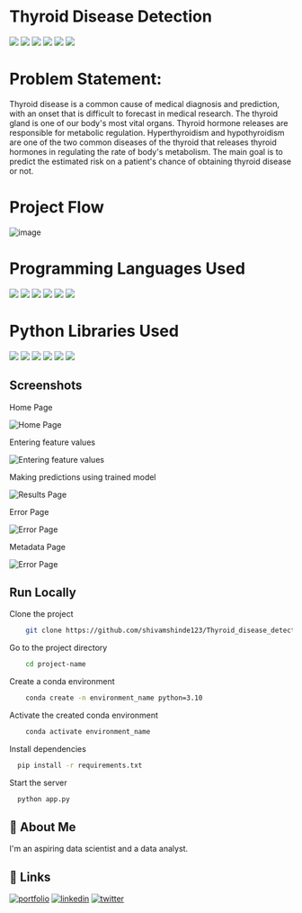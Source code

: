
#   Thyroid Disease Detection
![](https://img.shields.io/github/last-commit/shivamshinde123/Thyroid_disease_detection)
![](https://img.shields.io/github/languages/count/shivamshinde123/Thyroid_disease_detection)
![](https://img.shields.io/github/languages/top/shivamshinde123/Thyroid_disease_detection)
![](https://img.shields.io/github/repo-size/shivamshinde123/Thyroid_disease_detection)
![](https://img.shields.io/github/directory-file-count/shivamshinde123/Thyroid_disease_detection)
![](https://img.shields.io/github/license/shivamshinde123/Thyroid_disease_detection)

# Problem Statement:
Thyroid disease is a common cause of medical diagnosis and prediction, with an onset
that is difficult to forecast in medical research. The thyroid gland is one of our body's
most vital organs. Thyroid hormone releases are responsible for metabolic regulation.
Hyperthyroidism and hypothyroidism are one of the two common diseases of the thyroid
that releases thyroid hormones in regulating the rate of body's metabolism.
The main goal is to predict the estimated risk on a patient's chance of obtaining thyroid
disease or not.

# Project Flow

![image](https://user-images.githubusercontent.com/54674972/213393651-aec0668a-e65b-4020-85f9-4fcacd03b1b5.png)

# Programming Languages Used
![](https://img.shields.io/badge/-Python-blue)
![](https://img.shields.io/badge/-HTML-%23E34F26)
![](https://img.shields.io/badge/-CSS-%231572B6)
![](https://img.shields.io/badge/-JavaScript-%23F7DF1E)
![](https://img.shields.io/badge/-Git-%23F05032)
![](https://img.shields.io/badge/-DVC-%2313ADC7)

# Python Libraries Used
![](https://img.shields.io/badge/-Cookiecutter-%23D4AA00)
![](https://img.shields.io/badge/-NumPy-%23013243)
![](https://img.shields.io/badge/-Pandas-%23150458)
![](https://img.shields.io/badge/-Pydantic-black)
![](https://img.shields.io/badge/-Flask-%23000000)
![](https://img.shields.io/badge/-Scikit--Learn-%23F7931E)

## Screenshots

Home Page

![Home Page](https://i.postimg.cc/KjbTkhXW/img1.png)

Entering feature values

![Entering feature values](https://i.postimg.cc/5NxvfJSY/img2.png)

Making predictions using trained model

![Results Page](https://i.postimg.cc/kXfS4HTj/img3.png)

Error Page

![Error Page](https://i.postimg.cc/9Q07qBSc/img4.png)

Metadata Page

![Error Page](https://i.postimg.cc/pTMTLQzV/img5.png)

## Run Locally

Clone the project

```bash
    git clone https://github.com/shivamshinde123/Thyroid_disease_detection.git
```

Go to the project directory

```bash
    cd project-name
```

Create a conda environment

```bash
    conda create -n environment_name python=3.10
```

Activate the created conda environment

```bash
    conda activate environment_name
```

Install dependencies

```bash
  pip install -r requirements.txt
```

Start the server

```bash
  python app.py
```



## 🚀 About Me
I'm an aspiring data scientist and a data analyst.


## 🔗 Links
[![portfolio](https://img.shields.io/badge/my_portfolio-000?style=for-the-badge&logo=ko-fi&logoColor=white)](http://shivamdshinde.com/)
[![linkedin](https://img.shields.io/badge/linkedin-0A66C2?style=for-the-badge&logo=linkedin&logoColor=white)](https://www.linkedin.com/in/shivamds92722/)
[![twitter](https://img.shields.io/badge/twitter-1DA1F2?style=for-the-badge&logo=twitter&logoColor=white)](https://www.twitter.com/ShivamS64852411)
